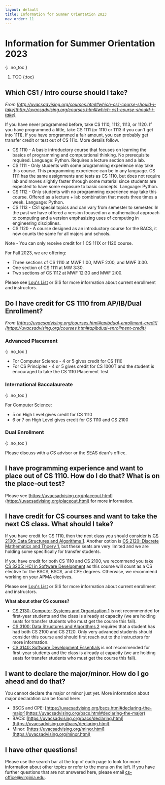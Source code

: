 ```yaml
---
layout: default
title: Information for Summer Orientation 2023
nav_order: 11
---
```


# Information for Summer Orientation 2023
{: .no_toc }

1. TOC
{:toc}

## Which CS1 / Intro course should I take?

_From [http://uvacsadvising.org/courses.html#which-cs1-course-should-i-take](http://uvacsadvising.org/courses.html#which-cs1-course-should-i-take)_

If you have never programmed before, take CS 1110, 1112, 1113, or 1120. If you have programmed a little, take CS 1111 (or 1110 or 1113 if you can't get into 1111). If you have programmed a fair amount, you can probably get transfer credit or test out of CS 111x. More details follow.

* CS 1110 - A basic introductory course that focuses on learning the basics of programming and computational thinking. No prerequisite required. Language: Python. Requires a lecture section and a lab.
* CS 1111 - Only students with some programming experience may take this course. This programming experience can be in any language. CS 1111 has the same assignments and tests as CS 1110, but does not require lab and moves slightly faster through some material since students are expected to have some exposure to basic concepts. Language: Python.
* CS 1112 - Only students with no programming experience may take this course. Offered as a lecture + lab combination that meets three times a week. Language: Python.
* CS 1113 - CS1 special topics and can vary from semester to semester. In the past we have offered a version focused on a mathematical approach to computing and a version emphasizing uses of computing in engineering disciplines.
* CS 1120 - A course designed as an introductory course for the BACS, it now counts the same for all majors and schools.

Note - You can only receive credit for 1 CS 111X or 1120 course.

For Fall 2023, we are offering:

* Three sections of CS 1110 at MWF 1:00, MWF 2:00, and MWF 3:00.
* One section of CS 1111 at MW 3:30.
* Two sections of CS 1112 at MWF 12:30 and MWF 2:00.

Please see [Lou's List](https://louslist.org/page.php?Semester=1238&Type=Group&Group=CompSci) or SIS for more information about current enrollment and instructors.

## Do I have credit for CS 1110 from AP/IB/Dual Enrollment?

_From [https://uvacsadvising.org/courses.html#apibdual-enrollment-credit](https://uvacsadvising.org/courses.html#apibdual-enrollment-credit)_

### Advanced Placement
{: .no_toc }

* For Computer Science - 4 or 5 gives credit for CS 1110
* For CS Principles - 4 or 5 gives credit for CS 1000T and the student is encouraged to take the CS 1110 Placement Test

### International Baccalaureate
{: .no_toc }

For Computer Science:

* 5 on High Level gives credit for CS 1110
* 6 or 7 on High Level gives credit for CS 1110 and CS 2100

### Dual Enrollment
{: .no_toc }

Please discuss with a CS advisor or the SEAS dean's office.

## I have programming experience and want to place out of CS 1110.  How do I do that?  What is on the place-out test?

Please see [https://uvacsadvising.org/placeout.html](https://uvacsadvising.org/placeout.html) for more information.

## I have credit for CS courses and want to take the next CS class.  What should I take?

If you have credit for CS 1110, then the next class you should consider is [CS 2100: Data Structures and Algorithms 1](https://uvacsadvising.org/courses.html#cs-2100-data-structures-and-algorithms-1).  Another option is [CS 2120: Discrete Mathematics and Thoery 1](https://uvacsadvising.org/courses.html#cs-2120-discrete-mathematics-and-theory-1), but these seats are very limited and we are holding some specifically for transfer students. 

If you have credit for both CS 1110 and CS 2100, we recommend you take [CS 3205: HCI in Software Development](https://uvacsadvising.org/courses.html#cs-3205-hci-in-software-development) as this course will count as a CS elective for the BACS, BSCS, and CPE degrees.  Otherwise, we recommend working on your APMA electives.

Please see [Lou's List](https://louslist.org/page.php?Semester=1238&Type=Group&Group=CompSci) or SIS for more information about current enrollment and instructors.

__What about other CS courses?__

* [CS 2130: Computer Systems and Organization 1](https://uvacsadvising.org/courses.html#cs-2130-computer-systems-and-organization-1) is not recommended for first-year students and the class is already at capacity (we are holding seats for transfer students who must get the course this fall). 
* [CS 3100: Data Structures and Algorithms 2](https://uvacsadvising.org/courses.html#cs-3100-data-structures-and-algorithms-2) requires that a student has had both CS 2100 and CS 2120.  Only very advanced students should consider this course and should first reach out to the instructors for more information.
* [CS 3140: Software Development Essentials](https://uvacsadvising.org/courses.html#cs-3140-software-development-essentials) is not recommended for first-year students and the class is already at capacity (we are holding seats for transfer students who must get the course this fall).

## I want to declare the major/minor.  How do I go ahead and do that?

You cannot declare the major or minor just yet.  More information about major declaration can be found here:

* BSCS and CPE: [https://uvacsadvising.org/bscs.html#declaring-the-major](https://uvacsadvising.org/bscs.html#declaring-the-major)
* BACS: [https://uvacsadvising.org/bacs/declaring.html](https://uvacsadvising.org/bacs/declaring.html)
* Minor: [https://uvacsadvising.org/minor.html](https://uvacsadvising.org/minor.html)

## I have other questions!

Please use the search bar at the top of each page to look for more information about other topics or refer to the menu on the left.  If you have further questions that are not answered here, please email [cs-office@virginia.edu](mailto:cs-office@virginia.edu).